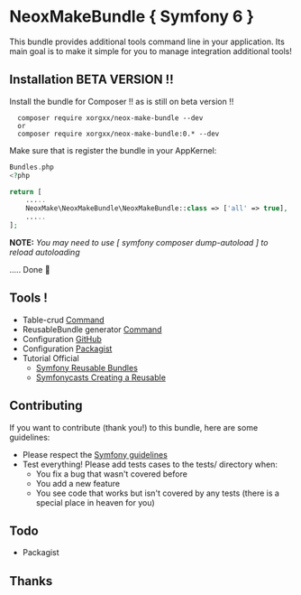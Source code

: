# NeoxMakeBundle { Symfony 6 }
This bundle provides additional tools command line in your application.
Its main goal is to make it simple for you to manage integration additional tools!

## Installation BETA VERSION !!
Install the bundle for Composer !! as is still on beta version !!

````
  composer require xorgxx/neox-make-bundle --dev
  or 
  composer require xorgxx/neox-make-bundle:0.* --dev
````

Make sure that is register the bundle in your AppKernel:
```php
Bundles.php
<?php

return [
    .....
    NeoxMake\NeoxMakeBundle\NeoxMakeBundle::class => ['all' => true],
    .....
];
```

**NOTE:** _You may need to use [ symfony composer dump-autoload ] to reload autoloading_

 ..... Done 🎈


## Tools !
* Table-crud [ Command ]( Doc/MakeTable.md )
* ReusableBundle generator [ Command ]( Doc/MakeBundle.md )
* Configuration [GitHub]( Doc/GitHubRelease.md )
* Configuration [Packagist]( Doc/PackagistRelease.md )
* Tutorial Official
  * [Symfony Reusable Bundles]( https://symfony.com/doc/current/bundles/best_practices.html )
  * [Symfonycasts Creating a Reusable]( https://symfonycasts.com/screencast/symfony-bundle )
## Contributing
If you want to contribute \(thank you!\) to this bundle, here are some guidelines:

* Please respect the [Symfony guidelines](http://symfony.com/doc/current/contributing/code/standards.html)
* Test everything! Please add tests cases to the tests/ directory when:
    * You fix a bug that wasn't covered before
    * You add a new feature
    * You see code that works but isn't covered by any tests \(there is a special place in heaven for you\)
## Todo
* Packagist

## Thanks